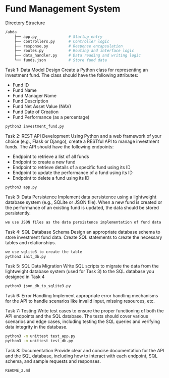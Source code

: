 # Fund Management System
Directory Structure
```bash
/abda
    ├── app.py              # Startup entry
    ├── controllers.py      # Controller logic
    ├── response.py         # Response encapsulation
    ├── routes.py           # Routing and interface logic
    ├── data_handler.py     # Data reading and writing logic
    └── funds.json          # Store fund data
```

Task 1: Data Model Design Create a Python class for representing an investment fund. The class should have the following attributes:
- Fund ID
- Fund Name
- Fund Manager Name
- Fund Description
- Fund Net Asset Value (NAV)
- Fund Date of Creation
- Fund Performance (as a percentage)
```bash
python3 investment_fund.py
```


Task 2: REST API Development Using Python and a web framework of your choice (e.g., Flask or Django), create a RESTful API to manage investment funds. The API should have the following endpoints:
- Endpoint to retrieve a list of all funds
- Endpoint to create a new fund
- Endpoint to retrieve details of a specific fund using its ID
- Endpoint to update the performance of a fund using its ID 
- Endpoint to delete a fund using its ID
```bash
python3 app.py
```

Task 3: Data Persistence Implement data persistence using a lightweight database system (e.g., SQLite or JSON file). When a new fund is created or the performance of an existing fund is updated, the data should be stored persistently.
```bash
we use JSON files as the data persistence implementation of fund data
```


Task 4: SQL Database Schema Design an appropriate database schema to store investment fund data. Create SQL statements to create the necessary tables and relationships.
```bash
we use sqlite3 to create the table
python3 init_db.py 
```


Task 5: SQL Data Migration Write SQL scripts to migrate the data from the lightweight database system (used for Task 3) to the SQL database you designed in Task 4
```bash
python3 json_db_to_sqlite3.py 
```


Task 6: Error Handling Implement appropriate error handling mechanisms for the API to handle scenarios like invalid input, missing resources, etc.


Task 7: Testing Write test cases to ensure the proper functioning of both the API endpoints and the SQL database. The tests should cover various scenarios and edge cases, including testing the SQL queries and verifying data integrity in the database.
```bash
python3 -m unittest test_app.py
python3 -m unittest test_db.py
```


Task 8: Documentation Provide clear and concise documentation for the API and the SQL database, including how to interact with each endpoint, SQL schema, and sample requests and responses.
```bash
README_2.md
```